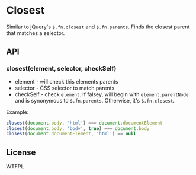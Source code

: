 # Closest

Similar to jQuery's `$.fn.closest` and `$.fn.parents`.
Finds the closest parent that matches a selector.

## API

### closest(element, selector, checkSelf)

* element - will check this elements parents
* selector - CSS selector to match parents
* checkSelf - check `element`.
  If falsey, will begin with `element.parentNode` and is synonymous to `$.fn.parents`.
  Otherwise, it's `$.fn.closest`.

Example:

```js
closest(document.body, 'html') === document.documentElement
closest(document.body, 'body', true) === document.body
closest(document.documentElement, 'html') == null
```

## License

WTFPL